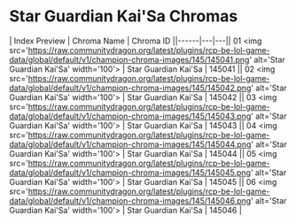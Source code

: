# Star Guardian Kai'Sa Chromas

| Index  Preview | Chroma Name | Chroma ID ||------|---|---|| 01  <img src='https://raw.communitydragon.org/latest/plugins/rcp-be-lol-game-data/global/default/v1/champion-chroma-images/145/145041.png' alt='Star Guardian Kai'Sa' width='100'> | Star Guardian Kai'Sa | 145041 || 02  <img src='https://raw.communitydragon.org/latest/plugins/rcp-be-lol-game-data/global/default/v1/champion-chroma-images/145/145042.png' alt='Star Guardian Kai'Sa' width='100'> | Star Guardian Kai'Sa | 145042 || 03  <img src='https://raw.communitydragon.org/latest/plugins/rcp-be-lol-game-data/global/default/v1/champion-chroma-images/145/145043.png' alt='Star Guardian Kai'Sa' width='100'> | Star Guardian Kai'Sa | 145043 || 04  <img src='https://raw.communitydragon.org/latest/plugins/rcp-be-lol-game-data/global/default/v1/champion-chroma-images/145/145044.png' alt='Star Guardian Kai'Sa' width='100'> | Star Guardian Kai'Sa | 145044 || 05  <img src='https://raw.communitydragon.org/latest/plugins/rcp-be-lol-game-data/global/default/v1/champion-chroma-images/145/145045.png' alt='Star Guardian Kai'Sa' width='100'> | Star Guardian Kai'Sa | 145045 || 06  <img src='https://raw.communitydragon.org/latest/plugins/rcp-be-lol-game-data/global/default/v1/champion-chroma-images/145/145046.png' alt='Star Guardian Kai'Sa' width='100'> | Star Guardian Kai'Sa | 145046 |